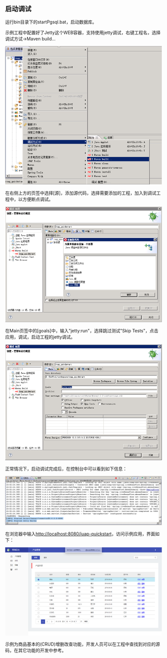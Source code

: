 
## 启动调试

运行bin目录下的startPgsql.bat，启动数据库。  

示例工程中配置好了Jetty这个WEB容器，支持使用jetty调试，右键工程名，选择调试方试->Maven build…  

![](/img/image005.jpg)
 

在右侧上方的页签中选择[源]，添加源代码，选择需要添加的工程，加入到调试工程中，以方便断点调试。  

![](/img/image006.jpg)

在Main页签中的[goals]中，输入"jetty:run"，选择跳过测试"Skip Tests"，点击应用，调试，启动工程的jetty调试。  


![](/img/image007.jpg)


正常情况下，启动调试完成后，在控制台中可以看到如下信息：   


![](/img/image008.jpg)


在浏览器中输入[<http://localhost:8080/iuap-quickstart>](http://localhost:8080/iuap-quickstart)，访问示例应用，界面如下：  


![](/img/image009.jpg)
 

示例为商品基本的(CRUD)增删改查功能，开发人员可以在工程中查找到对应的源码，在其它功能的开发中参考。  
